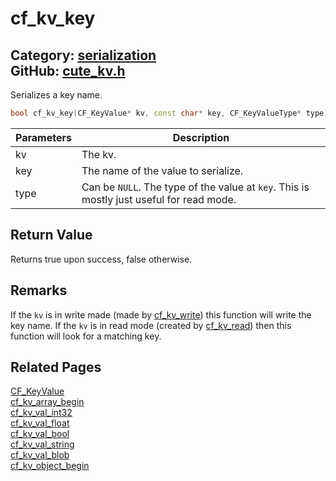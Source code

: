 [](../header.md ':include')

# cf_kv_key

Category: [serialization](/api_reference?id=serialization)  
GitHub: [cute_kv.h](https://github.com/RandyGaul/cute_framework/blob/master/include/cute_kv.h)  
---

Serializes a key name.

```cpp
bool cf_kv_key(CF_KeyValue* kv, const char* key, CF_KeyValueType* type);
```

Parameters | Description
--- | ---
kv | The kv.
key | The name of the value to serialize.
type | Can be `NULL`. The type of the value at `key`. This is mostly just useful for read mode.

## Return Value

Returns true upon success, false otherwise.

## Remarks

If the `kv` is in write made (made by [cf_kv_write](/serialization/cf_kv_write.md)) this function will write the key name. If the `kv` is in read mode
(created by [cf_kv_read](/serialization/cf_kv_read.md)) then this function will look for a matching key.

## Related Pages

[CF_KeyValue](/serialization/cf_keyvalue.md)  
[cf_kv_array_begin](/serialization/cf_kv_array_begin.md)  
[cf_kv_val_int32](/serialization/cf_kv_val_int32.md)  
[cf_kv_val_float](/serialization/cf_kv_val_float.md)  
[cf_kv_val_bool](/serialization/cf_kv_val_bool.md)  
[cf_kv_val_string](/serialization/cf_kv_val_string.md)  
[cf_kv_val_blob](/serialization/cf_kv_val_blob.md)  
[cf_kv_object_begin](/serialization/cf_kv_object_begin.md)  
